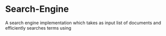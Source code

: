 # Search-Engine
A search engine implementation which takes as input list of documents and efficiently searches terms using 
